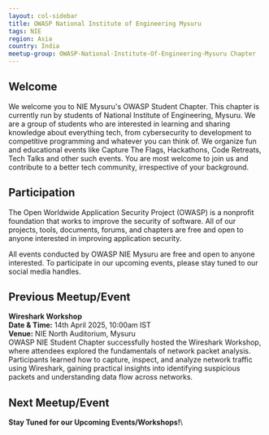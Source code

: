 ```yaml
---
layout: col-sidebar
title: OWASP National Institute of Engineering Mysuru
tags: NIE
region: Asia
country: India
meetup-group: OWASP-National-Institute-Of-Engineering-Mysuru Chapter
---
```


## Welcome

We welcome you to NIE Mysuru's OWASP Student Chapter. This chapter is currently run by students of National Institute of Engineering, Mysuru. We are a group of students who are interested in learning and sharing knowledge about everything tech, from cybersecurity to development to competitive programming and whatever you can think of. We organize fun and educational events like Capture The Flags, Hackathons, Code Retreats, Tech Talks and other such events. You are most welcome to join us and contribute to a better tech community, irrespective of your background.

## Participation

The Open Worldwide Application Security Project (OWASP) is a nonprofit foundation that works to improve the security of software. All of our projects, tools, documents, forums, and chapters are free and open to anyone interested in improving application security.

All events conducted by OWASP NIE Mysuru are free and open to anyone interested. To participate in our upcoming events, please stay tuned to our social media handles.

## Previous Meetup/Event

**Wireshark Workshop**\
**Date & Time:** 14th April 2025, 10:00am IST\
**Venue:** NIE North Auditorium, Mysuru\
OWASP NIE Student Chapter successfully hosted the Wireshark Workshop, where attendees explored the fundamentals of network packet analysis. Participants learned how to capture, inspect, and analyze network traffic using Wireshark, gaining practical insights into identifying suspicious packets and understanding data flow across networks.

## Next Meetup/Event

**Stay Tuned for our Upcoming Events/Workshops!**\
